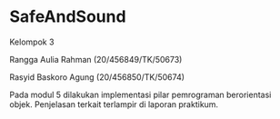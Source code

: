 # SafeAndSound

Kelompok 3

Rangga Aulia Rahman	(20/456849/TK/50673)

Rasyid Baskoro Agung	(20/456850/TK/50674)

Pada modul 5 dilakukan implementasi pilar pemrograman berorientasi objek. Penjelasan terkait terlampir di laporan praktikum.
